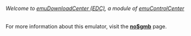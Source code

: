 ###### Welcome to [emuDownloadCenter (EDC)](https://github.com/PhoenixInteractiveNL/emuDownloadCenter/wiki/), a module of [emuControlCenter](https://github.com/PhoenixInteractiveNL/emuControlCenter/wiki/)

For more information about this emulator, visit the [**no$gmb**](https://github.com/PhoenixInteractiveNL/emuDownloadCenter/wiki/Emulator-nogmb#menu) page.

